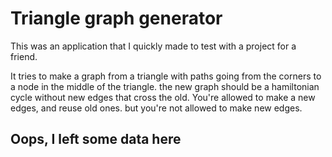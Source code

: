 # Triangle graph generator

This was an application that I quickly made to test with a project for a friend.

It tries to make a graph from a triangle with paths going from the corners to a node in the middle of the triangle.
the new graph should be a hamiltonian cycle without new edges that cross the old. You're allowed to make a new edges, and reuse old ones. but you're not allowed to make new edges.

## Oops, I left some data here

